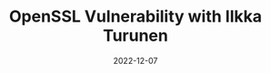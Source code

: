 ---
external_url: https://softwareengineeringdaily.com/2022/12/07/openssl-vulnerability/
title: "OpenSSL Vulnerability with Ilkka Turunen"
thumbnail: /assets/images/post_thumbs/2022-12-07-openssl-vulnerability.webp
date: 2022-12-07
---